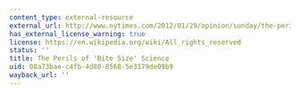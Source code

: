 ```yaml
---
content_type: external-resource
external_url: http://www.nytimes.com/2012/01/29/opinion/sunday/the-perils-of-bite-size-science.html
has_external_license_warning: true
license: https://en.wikipedia.org/wiki/All_rights_reserved
status: ''
title: The Perils of 'Bite Size' Science
uid: 08a73bae-c4fb-4d80-8568-5e3179de09b9
wayback_url: ''
---
```

